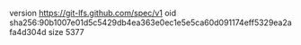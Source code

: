 version https://git-lfs.github.com/spec/v1
oid sha256:90b1007e01d5c5429db4ea363e0ec1e5e5ca60d091174eff5329ea2afa4d304d
size 5377

